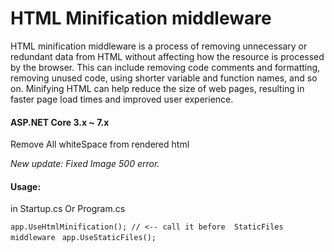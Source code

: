 # HTML Minification middleware

HTML minification middleware is a process of removing unnecessary or redundant data from HTML without affecting how the resource is processed by the browser. This can include removing code comments and formatting, removing unused code, using shorter variable and function names, and so on. Minifying HTML can help reduce the size of web pages, resulting in faster page load times and improved user experience.


#### ASP.NET Core 3.x ~ 7.x 

Remove All whiteSpace from rendered html

*New update: Fixed Image 500 error.*



####  Usage:
in Startup.cs Or Program.cs 




`app.UseHtmlMinification(); // <-- call it before  StaticFiles middleware
`
`
app.UseStaticFiles();
`


